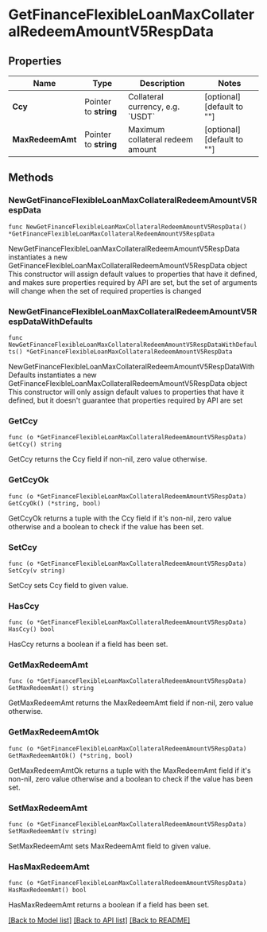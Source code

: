 # GetFinanceFlexibleLoanMaxCollateralRedeemAmountV5RespData

## Properties

Name | Type | Description | Notes
------------ | ------------- | ------------- | -------------
**Ccy** | Pointer to **string** | Collateral currency, e.g. &#x60;USDT&#x60; | [optional] [default to ""]
**MaxRedeemAmt** | Pointer to **string** | Maximum collateral redeem amount | [optional] [default to ""]

## Methods

### NewGetFinanceFlexibleLoanMaxCollateralRedeemAmountV5RespData

`func NewGetFinanceFlexibleLoanMaxCollateralRedeemAmountV5RespData() *GetFinanceFlexibleLoanMaxCollateralRedeemAmountV5RespData`

NewGetFinanceFlexibleLoanMaxCollateralRedeemAmountV5RespData instantiates a new GetFinanceFlexibleLoanMaxCollateralRedeemAmountV5RespData object
This constructor will assign default values to properties that have it defined,
and makes sure properties required by API are set, but the set of arguments
will change when the set of required properties is changed

### NewGetFinanceFlexibleLoanMaxCollateralRedeemAmountV5RespDataWithDefaults

`func NewGetFinanceFlexibleLoanMaxCollateralRedeemAmountV5RespDataWithDefaults() *GetFinanceFlexibleLoanMaxCollateralRedeemAmountV5RespData`

NewGetFinanceFlexibleLoanMaxCollateralRedeemAmountV5RespDataWithDefaults instantiates a new GetFinanceFlexibleLoanMaxCollateralRedeemAmountV5RespData object
This constructor will only assign default values to properties that have it defined,
but it doesn't guarantee that properties required by API are set

### GetCcy

`func (o *GetFinanceFlexibleLoanMaxCollateralRedeemAmountV5RespData) GetCcy() string`

GetCcy returns the Ccy field if non-nil, zero value otherwise.

### GetCcyOk

`func (o *GetFinanceFlexibleLoanMaxCollateralRedeemAmountV5RespData) GetCcyOk() (*string, bool)`

GetCcyOk returns a tuple with the Ccy field if it's non-nil, zero value otherwise
and a boolean to check if the value has been set.

### SetCcy

`func (o *GetFinanceFlexibleLoanMaxCollateralRedeemAmountV5RespData) SetCcy(v string)`

SetCcy sets Ccy field to given value.

### HasCcy

`func (o *GetFinanceFlexibleLoanMaxCollateralRedeemAmountV5RespData) HasCcy() bool`

HasCcy returns a boolean if a field has been set.

### GetMaxRedeemAmt

`func (o *GetFinanceFlexibleLoanMaxCollateralRedeemAmountV5RespData) GetMaxRedeemAmt() string`

GetMaxRedeemAmt returns the MaxRedeemAmt field if non-nil, zero value otherwise.

### GetMaxRedeemAmtOk

`func (o *GetFinanceFlexibleLoanMaxCollateralRedeemAmountV5RespData) GetMaxRedeemAmtOk() (*string, bool)`

GetMaxRedeemAmtOk returns a tuple with the MaxRedeemAmt field if it's non-nil, zero value otherwise
and a boolean to check if the value has been set.

### SetMaxRedeemAmt

`func (o *GetFinanceFlexibleLoanMaxCollateralRedeemAmountV5RespData) SetMaxRedeemAmt(v string)`

SetMaxRedeemAmt sets MaxRedeemAmt field to given value.

### HasMaxRedeemAmt

`func (o *GetFinanceFlexibleLoanMaxCollateralRedeemAmountV5RespData) HasMaxRedeemAmt() bool`

HasMaxRedeemAmt returns a boolean if a field has been set.


[[Back to Model list]](../README.md#documentation-for-models) [[Back to API list]](../README.md#documentation-for-api-endpoints) [[Back to README]](../README.md)


